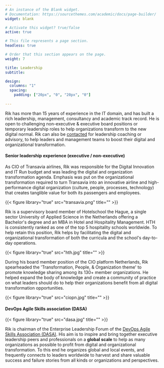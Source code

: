 ```yaml
---
# An instance of the Blank widget.
# Documentation: https://sourcethemes.com/academic/docs/page-builder/
widget: blank

# Activate this widget? true/false
active: true

# This file represents a page section.
headless: true

# Order that this section appears on the page.
weight: 7

title: Leadership
subtitle:

design:
  columns: "1"
  spacing:
    padding: ["20px", "0", "20px", "0"]
    
---
```

Rik has more than 15 years of experience in the IT domain, and has built a rich leadership, management, consultancy and academic track record. He is open to challenging non-executive & executive board positions or temporary leadership roles to help organizations transform to the new digital normal. Rik can also be [contacted](#contact) for leadership coaching or advisory, to help leaders and management teams to boost their digital and organizational transformation. 

#### Senior leadership experience (executive / non-executive)
As CIO of Transavia airlines, Rik was responsible for the Digital Innovation and IT Run budget and was leading the digital and organization transformation agenda. Emphasis was put on the organizational transformation required to turn Transavia into an innovative airline and high-performance digital organization (culture, people, processes, technology) that creates tanglible value for both its passengers and employees.

{{< figure library="true" src="transavia.png" title="" >}}

Rik is a supervisory board member of Hotelschool the Hague, a single sector University of Applied Science in the Netherlands offering a Bachelor's degree and an MBA in Hotel and Hospitality Management. HTH is consistently ranked as one of the top 5 hospitality schools worldwide. To help retain this position, Rik helps by facilitating the digital and organizational transformation of both the curricula and the school's day-to-day operations.  

{{< figure library="true" src="hth.jpg" title="" >}}

During his board member position of the CIO platform Netherlands, Rik spearheaded the 'Transformation, People, & Organization theme' to promote knowledge sharing among its 130+ member organizations. He helped expand the body of knowledge and create a community of practice on what leaders should do to help their organizations benefit from all digital transformation opportunities.

{{< figure library="true" src="ciopn.jpg" title="" >}}

#### DevOps Agile Skills association (DASA)

{{< figure library="true" src="dasa.jpg" title="" >}}

Rik is chairman of the Enterprise Leadership Forum of the [DevOps Agile Skills Association (DASA)](https://www.devopsagileskills.org/). His aim is to inspire and bring together executive leadership peers and professionals on a **global scale** to help as many organizations as possible to profit from digital and organizational transformation. To this end he organizes global and local events, and frequently connects to leaders worldwide to harvest and share valuable success and failure stories from all kinds or organizations and perspectives.
